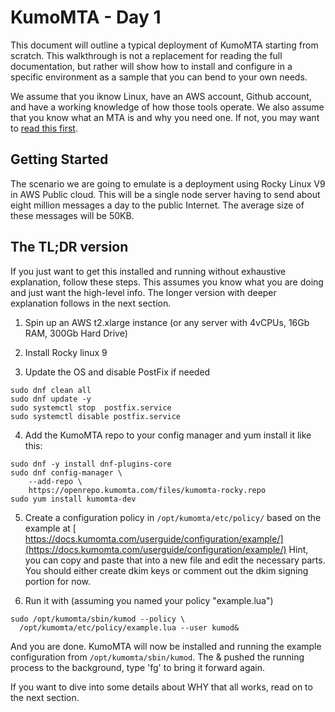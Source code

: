 # KumoMTA - Day 1

This document will outline a typical deployment of KumoMTA starting from scratch. This walkthrough is not a replacement for reading the full documentation, but rather will show how to install and configure in a specific environment as a sample that you can bend to your own needs.

We assume that you iknow Linux, have an AWS account, Github account, and have a working knowledge of how those tools operate. We also assume that you know what an MTA is and why you need one.  If not, you may want to [read this first](https://en.wikipedia.org/wiki/Message_transfer_agent).

## Getting Started
The scenario we are going to emulate is a deployment using Rocky Linux V9 in AWS Public cloud. This will be a single node server having to send about eight million messages a day to the public Internet. The average size of these messages will be 50KB.

## The TL;DR version
If you just want to get this installed and running without exhaustive explanation, follow these steps. This assumes you know what you are doing and just want the high-level info.  The longer version with deeper explanation follows in the next section.

1) Spin up an AWS t2.xlarge instance (or any server with 4vCPUs, 16Gb RAM, 300Gb Hard Drive)

2) Install Rocky linux 9

3) Update the OS and disable PostFix if needed

```console
sudo dnf clean all
sudo dnf update -y
sudo systemctl stop  postfix.service
sudo systemctl disable postfix.service
```

4) Add the KumoMTA repo to your config manager and yum install it like this:

```console
sudo dnf -y install dnf-plugins-core
sudo dnf config-manager \
    --add-repo \
    https://openrepo.kumomta.com/files/kumomta-rocky.repo
sudo yum install kumomta-dev
```

5) Create a configuration policy in ```/opt/kumomta/etc/policy/``` based on the example at [ https://docs.kumomta.com/userguide/configuration/example/](https://docs.kumomta.com/userguide/configuration/example/)
Hint, you can copy and paste that into a new file and edit the necessary parts.
You should either create dkim keys or comment out the dkim signing portion for now.

6) Run it with (assuming you named your policy "example.lua") 
```console
sudo /opt/kumomta/sbin/kumod --policy \
  /opt/kumomta/etc/policy/example.lua --user kumod&
```

And you are done.  KumoMTA will now be installed and running the example configuration from ```/opt/kumomta/sbin/kumod```.  The & pushed the running process to the background, type 'fg' to bring it forward again.

If you want to dive into some details about WHY that all works, read on to the next section.


